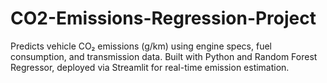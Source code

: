 # CO2-Emissions-Regression-Project
Predicts vehicle CO₂ emissions (g/km) using engine specs, fuel consumption, and transmission data. Built with Python and Random Forest Regressor, deployed via Streamlit for real-time emission estimation.
